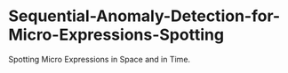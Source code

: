 # Sequential-Anomaly-Detection-for-Micro-Expressions-Spotting
Spotting Micro Expressions in Space and in Time.
